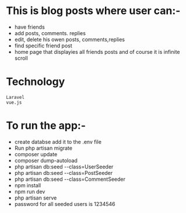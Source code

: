# This is  blog posts where user can:-
 - have friends
 - add posts, comments. replies
 - edit, delete his owen posts, comments,replies
 - find specific friend post
 - home page that displayies all friends posts and of course it is infinite scroll 
 # Technology
    Laravel
    vue.js
# To run the app:-
- create databse add it to the .env file    
- Run php artisan migrate
- composer update
- composer dump-autoload
- php artisan db:seed --class=UserSeeder
- php artisan db:seed --class=PostSeeder
- php artisan db:seed --class=CommentSeeder
- npm install
- npm run dev
- php artisan serve
- password for all seeded users is 1234546
